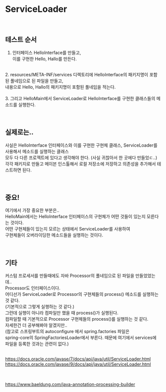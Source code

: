 # ServiceLoader
<br/>

## 테스트 순서 
1. 인터페이스 HelloInterface를 만들고,<br/>
이를 구현한 Hello, Hallo를 만든다.<br/>
<br/>
2. resources/META-INF/services 디렉토리에 HelloInterface의 패키지명이 포함된 풀네임으로 된 파일을 만들고,<br/>
내용으로 Hello, Hallo의 패키지명이 포함된 풀네임을 적는다.<br/>
<br/>
3. 그리고 HelloMain에서 ServiceLoader로 HelloInterface를 구현한 클래스들의 메소드를 실행한다.<br/>
<br/><br/>

## 실제로는.. 
사실은 HelloInterface 인터페이스와
이를 구현한 구현체 클래스, ServiceLoader를 사용해서 메소드를 실행하는 클래스<br/>
모두 다 다른 프로젝트에 있다고 생각해야 한다. (사실 귀찮아서 한 곳에다 만들었ㄷ..)<br/>
각각 패키지로 만들고 메이븐 인스톨해서 로컬 저장소에 저장하고 의존성을 추가해서 테스트하면 된다. <br/>
<br/><br/>

## 중요!
여기에서 가장 중요한 부분은..<br/>
HelloMain에서는 HelloInterface 인터페이스의 구현체가 어떤 것들이 있는지 모른다는 것이다. <br/>
어떤 구현체들이 있는지 모르는 상태에서 ServiceLoader를 사용하여 <br/>
구현체들이 오버라이딩한 메소드들을 실행하는 것이다. <br/>
<br/><br/>

## 기타
커스텀 프로세서를 만들때에도 자바 Processor의 풀네임으로 된 파일을 만들었었는데..<br/>
Processor도 인터페이스이다.<br/>
어디선가 ServiceLoader로 Processor의 구현체들의 process() 메소드를 실행하는 것 같다. <br/>
(기본적으로 그렇게 실행하는 것 같다.)<br/>
그런데 실행이 아니라 컴파일만 했을 때 process()가 실행된다.<br/>
컴파일할 때 기본적으로 Processor 구현체들의 process()를 실행하는 것 같다. <br/>
자세한건 더 공부해봐야 알겠지만..  <br/>
(참고로 스프링부트의 autoconfigure 에서 spring.factories 파일은 <br/>
 spring-core의 SpringFactoriesLoader에서 부른다. 때문에 여기에서 services에 파일을 등록한 것과는 관련이 없다.)<br/>
<br/>

https://docs.oracle.com/javase/7/docs/api/java/util/ServiceLoader.html <br/>
https://docs.oracle.com/javase/9/docs/api/java/util/ServiceLoader.html <br/>
<br/><br/>

https://www.baeldung.com/java-annotation-processing-builder <br/>
<br/><br/>